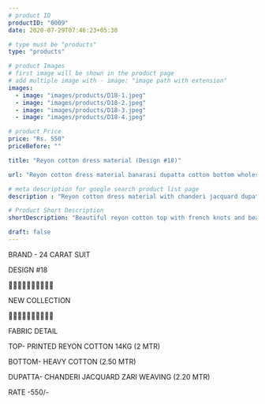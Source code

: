 ```yaml
---
# product ID
productID: "0009"
date: 2020-07-29T07:46:23+05:30

# type must be "products"
type: "products"

# product Images
# first image will be shown in the product page
# add multiple image with - image: "image path with extension"
images:
  - image: "images/products/D18-1.jpeg"
  - image: "images/products/D18-2.jpeg"
  - image: "images/products/D18-3.jpeg"
  - image: "images/products/D18-4.jpeg"

# product Price
price: "Rs. 550"
priceBefore: ""

title: "Reyon cotton dress material (Design #18)"

url: "Reyon cotton dress material banarasi dupatta cotton bottom wholesale"

# meta description for google search product list page
description : "Reyon cotton dress material with chanderi jacquard dupatta and 2.5 mtr cotton bottom"

# Product Short Description
shortDescription: "Beautiful reyon cotton top with french knots and beads handwork, with matching chanderi jacquard dupatta and 2.5 mtr cotton bottom."

draft: false
---
```

BRAND - 24 CARAT SUIT

DESIGN #18

💐💐💐💐💐💐💐💐💐💐

NEW COLLECTION

🌷🌷🌷🌷🌷🌷🌷🌷🌷🌷

FABRIC DETAIL

TOP- PRINTED REYON COTTON 14KG (2 MTR)

BOTTOM- HEAVY COTTON (2.50 MTR)

DUPATTA- CHANDERI JACQUARD ZARI WEAVING (2.20 MTR)

RATE -550/-
